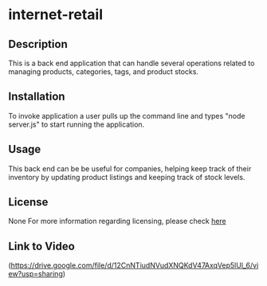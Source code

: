 # internet-retail

## Description

This is a back end application that can handle several operations related to managing products, categories, tags, and product stocks. 

## Installation

To invoke application
a user pulls up the command line
and types "node server.js" to start
running the application.

## Usage

This back end can be be useful for companies,
helping keep track of their inventory by updating product listings
and keeping track of stock levels. 

## License

None
For more information regarding licensing, 
please check [here](https://choosealicense.com/licenses/)

## Link to Video

(https://drive.google.com/file/d/12CnNTiudNVudXNQKdV47AxqVep5lUl_6/view?usp=sharing)